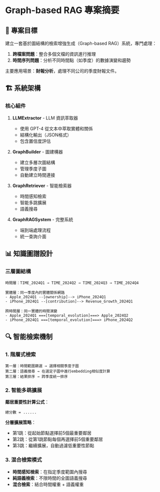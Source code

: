 # Graph-based RAG 專案摘要

## 🎯 專案目標

建立一套基於圖結構的檢索增強生成（Graph-based RAG）系統，專門處理：
1. **跨檔案問題**：整合多個文檔的資訊進行推理
2. **時間序列問題**：分析不同時間點（如季度）的數據演變和趨勢

主要應用場景：**財報分析**，處理不同公司的季度財報文件。

## 🏗️ 系統架構

### **核心組件**

1. **LLMExtractor** - LLM 資訊萃取器
   - 使用 GPT-4 從文本中萃取實體和關係
   - 結構化輸出（JSON格式）
   - 包含置信度評估

2. **GraphBuilder** - 圖建構器  
   - 建立多層次圖結構
   - 管理季度子圖
   - 自動建立時間連接

3. **GraphRetriever** - 智能檢索器
   - 時間感知檢索
   - 智能多跳擴展
   - 語義搜尋

4. **GraphRAGSystem** - 完整系統
   - 端到端處理流程
   - 統一查詢介面

## 📊 知識圖譜設計

### **三層圖結構**

```
時間層：TIME_2024Q1 → TIME_2024Q2 → TIME_2024Q3 → TIME_2024Q4

實體層：同一季度內的實體關係網路
- Apple_2024Q1 --[ownership]--> iPhone_2024Q1
- iPhone_2024Q1 --[contribution]--> Revenue_Growth_2024Q1

跨時間層：同一實體的時間演變
- Apple_2024Q1 ===[temporal_evolution]===> Apple_2024Q2
- iPhone_2024Q1 ===[temporal_evolution]===> iPhone_2024Q2
```

## 🔍 智能檢索機制

### **1. 階層式檢索**
```
第一層：時間範圍篩選 → 選擇相關季度子圖
第二層：語義搜尋 → 在選定子圖中進行embedding相似度計算
第三層：結果排序 → 跨季度統一排序
```

### **2. 智能多跳擴展**

**鄰居重要性計算公式**：
```
總分數 = ......
```

**分層擴展策略**：
- 第1跳：從起始節點選擇前5個最重要鄰居
- 第2跳：從第1跳節點每個再選擇前5個重要鄰居  
- 第3跳：繼續擴展，自動過濾低重要性節點

### **3. 混合檢索模式**

- **時間感知檢索**：在指定季度範圍內搜尋
- **純語義檢索**：不限時間的全圖語義搜尋
- **混合檢索**：結合時間權重 + 語義權重
